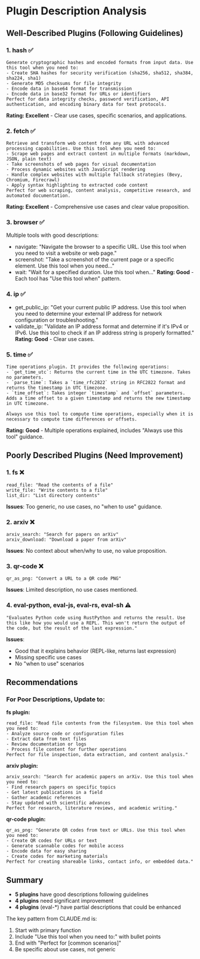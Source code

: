 # Plugin Description Analysis

## Well-Described Plugins (Following Guidelines)

### 1. **hash** ✅
```
Generate cryptographic hashes and encoded formats from input data. Use this tool when you need to:
- Create SHA hashes for security verification (sha256, sha512, sha384, sha224, sha1)
- Generate MD5 checksums for file integrity
- Encode data in base64 format for transmission
- Encode data in base32 format for URLs or identifiers
Perfect for data integrity checks, password verification, API authentication, and encoding binary data for text protocols.
```
**Rating: Excellent** - Clear use cases, specific scenarios, and applications.

### 2. **fetch** ✅
```
Retrieve and transform web content from any URL with advanced processing capabilities. Use this tool when you need to:
- Scrape web pages and extract content in multiple formats (markdown, JSON, plain text)
- Take screenshots of web pages for visual documentation
- Process dynamic websites with JavaScript rendering
- Handle complex websites with multiple fallback strategies (Bevy, Chromium, Firecrawl)
- Apply syntax highlighting to extracted code content
Perfect for web scraping, content analysis, competitive research, and automated documentation.
```
**Rating: Excellent** - Comprehensive use cases and clear value proposition.

### 3. **browser** ✅
Multiple tools with good descriptions:
- navigate: "Navigate the browser to a specific URL. Use this tool when you need to visit a website or web page."
- screenshot: "Take a screenshot of the current page or a specific element. Use this tool when you need..."
- wait: "Wait for a specified duration. Use this tool when..."
**Rating: Good** - Each tool has "Use this tool when" pattern.

### 4. **ip** ✅
- get_public_ip: "Get your current public IP address. Use this tool when you need to determine your external IP address for network configuration or troubleshooting."
- validate_ip: "Validate an IP address format and determine if it's IPv4 or IPv6. Use this tool to check if an IP address string is properly formatted."
**Rating: Good** - Clear use cases.

### 5. **time** ✅
```
Time operations plugin. It provides the following operations:
- `get_time_utc`: Returns the current time in the UTC timezone. Takes no parameters.
- `parse_time`: Takes a `time_rfc2822` string in RFC2822 format and returns the timestamp in UTC timezone.
- `time_offset`: Takes integer `timestamp` and `offset` parameters. Adds a time offset to a given timestamp and returns the new timestamp in UTC timezone.

Always use this tool to compute time operations, especially when it is necessary to compute time differences or offsets.
```
**Rating: Good** - Multiple operations explained, includes "Always use this tool" guidance.

## Poorly Described Plugins (Need Improvement)

### 1. **fs** ❌
```
read_file: "Read the contents of a file"
write_file: "Write contents to a file"
list_dir: "List directory contents"
```
**Issues**: Too generic, no use cases, no "when to use" guidance.

### 2. **arxiv** ❌
```
arxiv_search: "Search for papers on arXiv"
arxiv_download: "Download a paper from arXiv"
```
**Issues**: No context about when/why to use, no value proposition.

### 3. **qr-code** ❌
```
qr_as_png: "Convert a URL to a QR code PNG"
```
**Issues**: Limited description, no use cases mentioned.

### 4. **eval-python, eval-js, eval-rs, eval-sh** ⚠️
```
"Evaluates Python code using RustPython and returns the result. Use this like how you would use a REPL. This won't return the output of the code, but the result of the last expression."
```
**Issues**: 
- Good that it explains behavior (REPL-like, returns last expression)
- Missing specific use cases
- No "when to use" scenarios

## Recommendations

### For Poor Descriptions, Update to:

**fs plugin:**
```
read_file: "Read file contents from the filesystem. Use this tool when you need to:
- Analyze source code or configuration files
- Extract data from text files
- Review documentation or logs
- Process file content for further operations
Perfect for file inspection, data extraction, and content analysis."
```

**arxiv plugin:**
```
arxiv_search: "Search for academic papers on arXiv. Use this tool when you need to:
- Find research papers on specific topics
- Get latest publications in a field
- Gather academic references
- Stay updated with scientific advances
Perfect for research, literature reviews, and academic writing."
```

**qr-code plugin:**
```
qr_as_png: "Generate QR codes from text or URLs. Use this tool when you need to:
- Create QR codes for URLs or text
- Generate scannable codes for mobile access
- Encode data for easy sharing
- Create codes for marketing materials
Perfect for creating shareable links, contact info, or embedded data."
```

## Summary

- **5 plugins** have good descriptions following guidelines
- **4 plugins** need significant improvement
- **4 plugins** (eval-*) have partial descriptions that could be enhanced

The key pattern from CLAUDE.md is:
1. Start with primary function
2. Include "Use this tool when you need to:" with bullet points
3. End with "Perfect for [common scenarios]"
4. Be specific about use cases, not generic